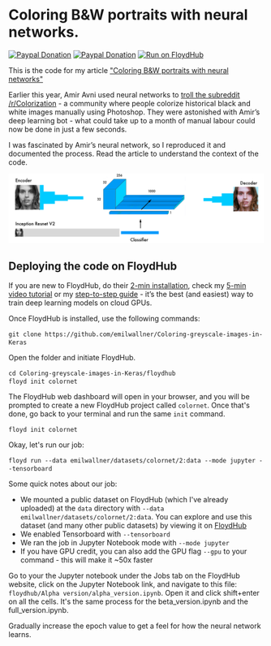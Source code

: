 # Coloring B&W portraits with neural networks.

[![Paypal Donation](https://img.shields.io/badge/%E2%98%95%EF%B8%8F%20Flat%20white-Donate%20%245-brightgreen.svg)](https://www.paypal.me/EmilWallner)
[![Paypal Donation](https://img.shields.io/badge/%F0%9F%8D%BB%20IPA-Donate%20%249-orange.svg)](https://www.paypal.me/EmilWallner)
[![Run on FloydHub](https://static.floydhub.com/button/button.svg)](https://floydhub.com/run?template=https://github.com/floydhub/colornet-template)

This is the code for my article ["Coloring B&W portraits with neural networks"](https://blog.floydhub.com/colorizing-b&w-photos-with-neural-networks/)

Earlier this year, Amir Avni used neural networks to [troll the subreddit](http://www.whatimade.today/our-frst-reddit-bot-coloring-b-2/) [/r/Colorization](https://www.reddit.com/r/Colorization/) - a community where people colorize historical black and white images manually using Photoshop. They were astonished with Amir’s deep learning bot - what could take up to a month of manual labour could now be done in just a few seconds.

I was fascinated by Amir’s neural network, so I reproduced it and documented the process. Read the article to understand the context of the code.  

![Fusion Layer](fusion_layer.png)





## **Deploying the code on FloydHub**

If you are new to FloydHub, do their [2-min installation](https://www.floydhub.com/), check my [5-min video tutorial](https://www.youtube.com/watch?v=byLQ9kgjTdQ&t=6s) or my [step-to-step guide](https://blog.floydhub.com/my-first-weekend-of-deep-learning/) - it’s the best (and easiest) way to train deep learning models on cloud GPUs.

Once FloydHub is installed, use the following commands: 


    git clone https://github.com/emilwallner/Coloring-greyscale-images-in-Keras

Open the folder and initiate FloydHub.


    cd Coloring-greyscale-images-in-Keras/floydhub
    floyd init colornet

The FloydHub web dashboard will open in your browser, and you will be prompted to create a new FloydHub project called `colornet`. Once that's done, go back to your terminal and run the same `init` command.


    floyd init colornet

Okay, let's run our job:


    floyd run --data emilwallner/datasets/colornet/2:data --mode jupyter --tensorboard

Some quick notes about our job: 


- We mounted a public dataset on FloydHub (which I've already uploaded) at the `data` directory with `--data` `emilwallner/datasets/colornet/2:data`. You can explore and use this dataset (and many other public datasets) by viewing it on [FloydHub](https://www.floydhub.com/emilwallner/datasets/cifar-10/1)
- We enabled Tensorboard with `--tensorboard`
- We ran the job in Jupyter Notebook mode with `--mode jupyter`
- If you have GPU credit, you can also add the GPU flag `--gpu` to your command - this will make it ~50x faster

Go to your the Jupyter notebook under the Jobs tab on the FloydHub website, click on the Jupyter Notebook link, and navigate to this file: `floydhub/Alpha version/alpha_version.ipynb`. Open it and click shift+enter on all the cells. It's the same process for the beta_version.ipynb and the full_version.ipynb.

Gradually increase the epoch value to get a feel for how the neural network learns.  
